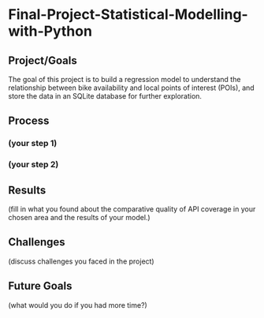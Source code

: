 # Final-Project-Statistical-Modelling-with-Python

## Project/Goals
The goal of this project is to build a regression model to understand the relationship between bike availability and local points of interest (POIs), and store the data in an SQLite database for further exploration.

## Process
### (your step 1)
### (your step 2)

## Results
(fill in what you found about the comparative quality of API coverage in your chosen area and the results of your model.)

## Challenges 
(discuss challenges you faced in the project)

## Future Goals
(what would you do if you had more time?)

